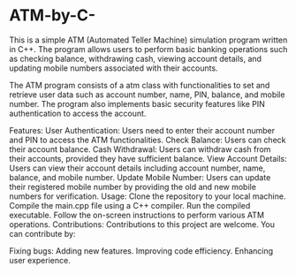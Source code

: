 # ATM-by-C-
This is a simple ATM (Automated Teller Machine) simulation program written in C++. The program allows users to perform basic banking operations such as checking balance, withdrawing cash, viewing account details, and updating mobile numbers associated with their accounts.

The ATM program consists of a atm class with functionalities to set and retrieve user data such as account number, name, PIN, balance, and mobile number. The program also implements basic security features like PIN authentication to access the account.

Features:
User Authentication: Users need to enter their account number and PIN to access the ATM functionalities.
Check Balance: Users can check their account balance.
Cash Withdrawal: Users can withdraw cash from their accounts, provided they have sufficient balance.
View Account Details: Users can view their account details including account number, name, balance, and mobile number.
Update Mobile Number: Users can update their registered mobile number by providing the old and new mobile numbers for verification.
Usage:
Clone the repository to your local machine.
Compile the main.cpp file using a C++ compiler.
Run the compiled executable.
Follow the on-screen instructions to perform various ATM operations.
Contributions:
Contributions to this project are welcome. You can contribute by:

Fixing bugs:
Adding new features.
Improving code efficiency.
Enhancing user experience.


